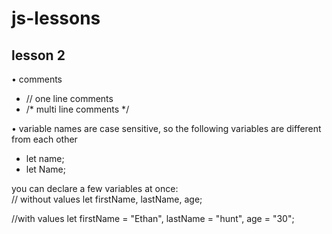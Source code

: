# js-lessons

## lesson 2
• comments
- // one line comments
- /* multi line comments */

• variable names are case sensitive, so the following variables are different from each other
- let name;
- let Name;

you can declare a few variables at once:<br />
// without values
let firstName, lastName, age;

//with values
let firstName = "Ethan", lastName = "hunt", age = "30";
